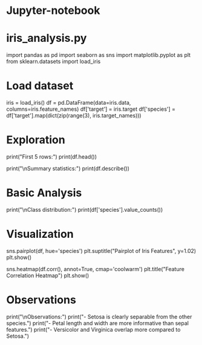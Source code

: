 # Jupyter-notebook

# iris_analysis.py

import pandas as pd
import seaborn as sns
import matplotlib.pyplot as plt
from sklearn.datasets import load_iris

# Load dataset
iris = load_iris()
df = pd.DataFrame(data=iris.data, columns=iris.feature_names)
df['target'] = iris.target
df['species'] = df['target'].map(dict(zip(range(3), iris.target_names)))

# Exploration
print("First 5 rows:")
print(df.head())

print("\nSummary statistics:")
print(df.describe())

# Basic Analysis
print("\nClass distribution:")
print(df['species'].value_counts())

# Visualization
sns.pairplot(df, hue='species')
plt.suptitle("Pairplot of Iris Features", y=1.02)
plt.show()

sns.heatmap(df.corr(), annot=True, cmap='coolwarm')
plt.title("Feature Correlation Heatmap")
plt.show()

# Observations
print("\nObservations:")
print("- Setosa is clearly separable from the other species.")
print("- Petal length and width are more informative than sepal features.")
print("- Versicolor and Virginica overlap more compared to Setosa.")
